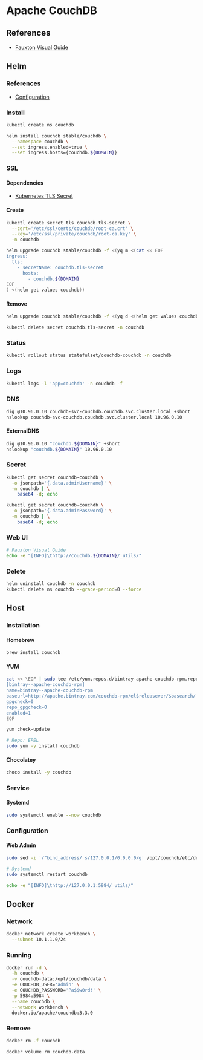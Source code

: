 # Apache CouchDB

## References

- [Fauxton Visual Guide](https://couchdb.apache.org/fauxton-visual-guide/index.html)

## Helm

### References

- [Configuration](https://github.com/helm/charts/tree/master/stable/couchdb#configuration)

### Install

```sh
kubectl create ns couchdb
```

```sh
helm install couchdb stable/couchdb \
  --namespace couchdb \
  --set ingress.enabled=true \
  --set ingress.hosts={couchdb.${DOMAIN}}
```

### SSL

#### Dependencies

- [Kubernetes TLS Secret](/k8s-tls-secret.md)

#### Create

```sh
kubectl create secret tls couchdb.tls-secret \
  --cert='/etc/ssl/certs/couchdb/root-ca.crt' \
  --key='/etc/ssl/private/couchdb/root-ca.key' \
  -n couchdb
```

```sh
helm upgrade couchdb stable/couchdb -f <(yq m <(cat << EOF
ingress:
  tls:
    - secretName: couchdb.tls-secret
      hosts:
        - couchdb.${DOMAIN}
EOF
) <(helm get values couchdb))
```

#### Remove

```sh
helm upgrade couchdb stable/couchdb -f <(yq d <(helm get values couchdb) ingress.tls)

kubectl delete secret couchdb.tls-secret -n couchdb
```

### Status

```sh
kubectl rollout status statefulset/couchdb-couchdb -n couchdb
```

### Logs

```sh
kubectl logs -l 'app=couchdb' -n couchdb -f
```

### DNS

```sh
dig @10.96.0.10 couchdb-svc-couchdb.couchdb.svc.cluster.local +short
nslookup couchdb-svc-couchdb.couchdb.svc.cluster.local 10.96.0.10
```

#### ExternalDNS

```sh
dig @10.96.0.10 "couchdb.${DOMAIN}" +short
nslookup "couchdb.${DOMAIN}" 10.96.0.10
```

### Secret

```sh
kubectl get secret couchdb-couchdb \
  -o jsonpath='{.data.adminUsername}' \
  -n couchdb | \
    base64 -d; echo

kubectl get secret couchdb-couchdb \
  -o jsonpath='{.data.adminPassword}' \
  -n couchdb | \
    base64 -d; echo
```

### Web UI

```sh
# Fauxton Visual Guide
echo -e "[INFO]\thttp://couchdb.${DOMAIN}/_utils/"
```

### Delete

```sh
helm uninstall couchdb -n couchdb
kubectl delete ns couchdb --grace-period=0 --force
```

## Host

### Installation

#### Homebrew

```sh
brew install couchdb
```

#### YUM

```sh
cat << \EOF | sudo tee /etc/yum.repos.d/bintray-apache-couchdb-rpm.repo
[bintray--apache-couchdb-rpm]
name=bintray--apache-couchdb-rpm
baseurl=http://apache.bintray.com/couchdb-rpm/el$releasever/$basearch/
gpgcheck=0
repo_gpgcheck=0
enabled=1
EOF
```

```sh
yum check-update

# Repo: EPEL
sudo yum -y install couchdb
```

#### Chocolatey

```sh
choco install -y couchdb
```

### Service

#### Systemd

```sh
sudo systemctl enable --now couchdb
```

### Configuration

#### Web Admin

```sh
sudo sed -i '/^bind_address/ s/127.0.0.1/0.0.0.0/g' /opt/couchdb/etc/default.ini
```

```sh
# Systemd
sudo systemctl restart couchdb
```

```sh
echo -e "[INFO]\thttp://127.0.0.1:5984/_utils/"
```

## Docker

### Network

```sh
docker network create workbench \
  --subnet 10.1.1.0/24
```

### Running

```sh
docker run -d \
  -h couchdb \
  -v couchdb-data:/opt/couchdb/data \
  -e COUCHDB_USER='admin' \
  -e COUCHDB_PASSWORD='Pa$$w0rd!' \
  -p 5984:5984 \
  --name couchdb \
  --network workbench \
  docker.io/apache/couchdb:3.3.0
```

### Remove

```sh
docker rm -f couchdb

docker volume rm couchdb-data
```
